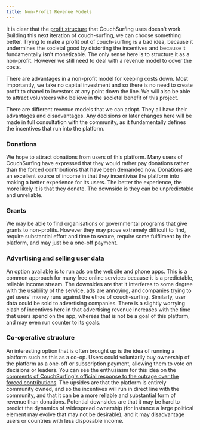 ```yaml
---
title: Non-Profit Revenue Models
---
```


It is clear that the [profit structure](/issues/profit-and-incentives) that CouchSurfing uses doesn't work. Building this next iteration of couch-surfing, we can choose something better. Trying to make a profit out of couch-surfing is a bad idea, because it undermines the societal good by distorting the incentives and because it fundamentally isn't monetizable. The only sense here is to structure it as a non-profit. However we still need to deal with a revenue model to cover the costs.

There are advantages in a non-profit model for keeping costs down. Most importantly, we take no capital investment and so there is no need to create profit to chanel to investors at any point down the line. We will also be able to attract volunteers who believe in the societal benefit of this project.

There are different revenue models that we can adopt. They all have their advantages and disadvantages. Any decisions or later changes here will be made in full consultation with the community, as it fundamentally defines the incentives that run into the platform.

### Donations

We hope to attract donations from users of this platform. Many users of CouchSurfing have expressed that they would rather pay donations rather than the forced contributions that have been demanded now. Donations are an excellent source of income in that they incentivise the platform into making a better experience for its users. The better the experience, the more likely it is that they donate. The downside is they can be unpredictable and unreliable.


### Grants

We may be able to find organisations or governmental programs that give grants to non-profits. However they may prove extremely difficult to find, require substantial effort and time to secure, require some fulfilment by the platform, and may just be a one-off payment.


### Advertising and selling user data

An option available is to run ads on the website and phone apps. This is a common approach for many free online services because it is a predictable, reliable income stream. The downsides are that it interferes to some degree with the usability of the service, ads are annoying, and companies trying to get users' money runs against the ethos of couch-surfing. Similarly, user data could be sold to advertising companies. There is a slightly worrying clash of incentives here in that advertising revenue increases with the time that users spend on the app, whereas that is not be a goal of this platform, and may even run counter to its goals.


### Co-operative structure

An interesting option that is often brought up is the idea of running a platform such as this as a co-op. Users could voluntarily buy ownership of the platform as a one-off or subscription payment, allowing them to vote on decisions or leaders. You can see the enthusiasm for this idea on the [comments of CouchSurfing's official response to the outrage over the forced contributions](https://blog.couchsurfing.com/we-hear-you/#comments). The upsides are that the platform is entirely community owned, and so the incentives will run in direct line with the community, and that it can be a more reliable and substantial form of revenue than donations. Potential downsides are that it may be hard to predict the dynamics of widespread ownership (for instance a large political element may evolve that may not be desirable), and it may disadvantage users or countries with less disposable income.


